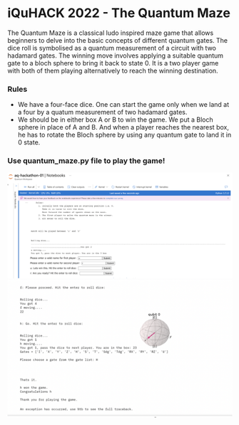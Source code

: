 # iQuHACK 2022 - The Quantum Maze

The Quantum Maze is a classical ludo inspired maze game that allows beginners to delve into the basic concepts of different quantum gates. The dice roll is symbolised as a quantum measurement of a circuit with two hadamard gates. The winning   move involves applying a suitable quantum gate to a bloch sphere to bring it back to state 0. It is a two player game with both of them playing alternatively to reach the winning destination.

### Rules
- We have a four-face dice. One can start the game only when we land at a four by a quatum measurement of two hadamard gates.
- We should be in either box A or B to win the game. We put a Bloch sphere in place of A and B. And when a player reaches the nearest box, he has to rotate the Bloch sphere by using any quantum gate to land it in 0 state.

### Use quantum_maze.py file to play the game!
 
![](https://github.com/utkarshh-singh/2022_microsoft_ionq_challenge/blob/main/Screen%20Shot%202022-01-30%20at%2011.48.06.png)
![](https://github.com/utkarshh-singh/2022_microsoft_ionq_challenge/blob/main/Screen%20Shot%202022-01-30%20at%2011.49.26%20(1).png)
